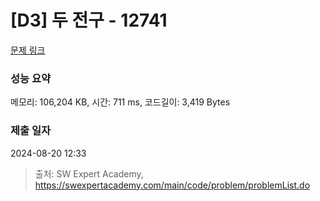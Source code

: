 # [D3] 두 전구 - 12741 

[문제 링크](https://swexpertacademy.com/main/code/problem/problemDetail.do?contestProbId=AXuUo_Tqs9kDFARa) 

### 성능 요약

메모리: 106,204 KB, 시간: 711 ms, 코드길이: 3,419 Bytes

### 제출 일자

2024-08-20 12:33



> 출처: SW Expert Academy, https://swexpertacademy.com/main/code/problem/problemList.do